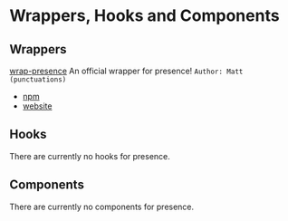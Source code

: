 # Wrappers, Hooks and Components

## Wrappers

[wrap-presence](https://github.com/punctuations/wrap-presence) An official wrapper for presence! `Author: Matt (punctuations)`
- [npm](https://npmjs.org/wrap-presence)
- [website](https://wrap.presence.im)

## Hooks

There are currently no hooks for presence.

## Components

There are currently no components for presence.